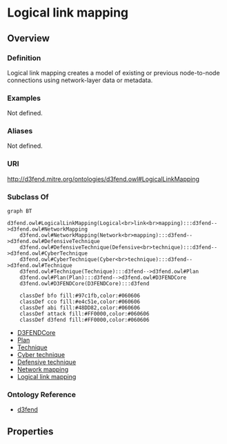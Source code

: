 # Logical link mapping

## Overview

### Definition
Logical link mapping creates a model of existing or previous node-to-node connections using network-layer data or metadata.

### Examples
Not defined.

### Aliases
Not defined.

### URI
http://d3fend.mitre.org/ontologies/d3fend.owl#LogicalLinkMapping

### Subclass Of
```mermaid
graph BT
    d3fend.owl#LogicalLinkMapping(Logical<br>link<br>mapping):::d3fend-->d3fend.owl#NetworkMapping
    d3fend.owl#NetworkMapping(Network<br>mapping):::d3fend-->d3fend.owl#DefensiveTechnique
    d3fend.owl#DefensiveTechnique(Defensive<br>technique):::d3fend-->d3fend.owl#CyberTechnique
    d3fend.owl#CyberTechnique(Cyber<br>technique):::d3fend-->d3fend.owl#Technique
    d3fend.owl#Technique(Technique):::d3fend-->d3fend.owl#Plan
    d3fend.owl#Plan(Plan):::d3fend-->d3fend.owl#D3FENDCore
    d3fend.owl#D3FENDCore(D3FENDCore):::d3fend
    
    classDef bfo fill:#97c1fb,color:#060606
    classDef cco fill:#e4c51e,color:#060606
    classDef abi fill:#48DD82,color:#060606
    classDef attack fill:#FF0000,color:#060606
    classDef d3fend fill:#FF0000,color:#060606
```

- [D3FENDCore](/docs/ontology/reference/model/D3FENDCore/D3FENDCore.md)
- [Plan](/docs/ontology/reference/model/D3FENDCore/Plan/Plan.md)
- [Technique](/docs/ontology/reference/model/D3FENDCore/Plan/Technique/Technique.md)
- [Cyber technique](/docs/ontology/reference/model/D3FENDCore/Plan/Technique/Cyber%20technique/Cyber%20technique.md)
- [Defensive technique](/docs/ontology/reference/model/D3FENDCore/Plan/Technique/Cyber%20technique/Defensive%20technique/Defensive%20technique.md)
- [Network mapping](/docs/ontology/reference/model/D3FENDCore/Plan/Technique/Cyber%20technique/Defensive%20technique/Network%20mapping/Network%20mapping.md)
- [Logical link mapping](/docs/ontology/reference/model/D3FENDCore/Plan/Technique/Cyber%20technique/Defensive%20technique/Network%20mapping/Logical%20link%20mapping/Logical%20link%20mapping.md)


### Ontology Reference
- [d3fend](http://d3fend.mitre.org/ontologies/d3fend.owl#)

## Properties
